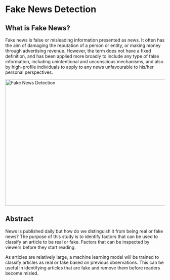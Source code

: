 # Fake News Detection

## What is Fake News?
Fake news is false or misleading information presented as news. It often has the aim of damaging the reputation of a person or entity, or making money through advertising revenue. However, the term does not have a fixed definition, and has been applied more broadly to include any type of false information, including unintentional and unconscious mechanisms, and also by high-profile individuals to apply to any news unfavourable to his/her personal perspectives.

<img src = "https://www.internetmatters.org/wp-content/uploads/2020/10/protect-your-child-fake-news.png" alt = "Fake News Detection" width = 600 height = 400></img>

## Abstract
News is published daily but how do we distinguish it from being real or fake news? The purpose of this study is to identify factors that can be used to classify an article to be real or fake. Factors that can be inspected by viewers before they start reading.

As articles are relatively large, a machine learning model will be trained to classify articles as real or fake based on previous observations. This can be useful in identifying articles that are fake and remove them before readers become misled.
